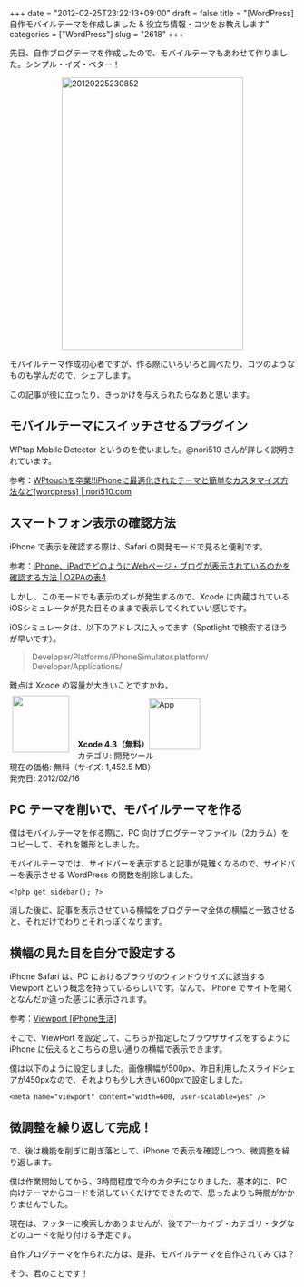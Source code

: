 +++
date = "2012-02-25T23:22:13+09:00"
draft = false
title = "[WordPress] 自作モバイルテーマを作成しました & 役立ち情報・コツをお教えします"
categories = ["WordPress"]
slug = "2618"
+++

先日、自作ブログテーマを作成したので、モバイルテーマもあわせて作りました。シンプル・イズ・ベター！

<img style="display:block; margin-left:auto; margin-right:auto;" src="/images/2012/02/20120225230852.png" alt="20120225230852" title="20120225230852.png" border="0" width="320" height="480" />

モバイルテーマ作成初心者ですが、作る際にいろいろと調べたり、コツのようなものも学んだので、シェアします。

この記事が役に立ったり、きっかけを与えられたらなあと思います。

<h2>モバイルテーマにスイッチさせるプラグイン</h2>

WPtap Mobile Detector というのを使いました。@nori510 さんが詳しく説明されています。

参考：<a href="http://nori510.com/archives/7103" target="_blank">WPtouchを卒業!!iPhoneに最適化されたテーマと簡単なカスタマイズ方法など[wordpress] | nori510.com</a>

<h2>スマートフォン表示の確認方法</h2>

iPhone で表示を確認する際は、Safari の開発モードで見ると便利です。

参考：<a href="http://ozpa-h4.com/2012/01/18/iphone_ipad_safari_blog_hyouji_kakunin/" target="_blank">iPhone、iPadでどのようにWebページ・ブログが表示されているのかを確認する方法 | OZPAの表4</a>

しかし、このモードでも表示のズレが発生するので、Xcode に内蔵されている  iOSシミュレータが見た目そのままで表示してくれていい感じです。

iOSシミュレータは、以下のアドレスに入ってます（Spotlight で検索するほうが早いです）。

<blockquote>Developer/Platforms/iPhoneSimulator.platform/<br />
Developer/Applications/</blockquote>

難点は Xcode の容量が大きいことですかね。

<a href="https://itunes.apple.com/jp/app/id497799835?mt=8&uo=4&at=11l3RT" target="_blank" rel="nofollow"><img width="100" class="alignleft" align="left" src="http://a4.mzstatic.com/us/r1000/111/Purple/4d/a4/4a/mzi.dyfxzfua.100x100-75.png" style="margin: -5px 15px 1px 5px;"></a><strong> Xcode 4.3（無料）</strong><a href="https://itunes.apple.com/jp/app/id497799835?mt=8&uo=4&at=11l3RT" target="_blank" rel="nofollow"><img src="/images/2012/12/viewinitunes_jp.png" style="vertical-align:bottom;" width="90" alt="App"></a><br> カテゴリ: 開発ツール<br> 現在の価格: 無料（サイズ: 1,452.5 MB）<br> 発売日: 2012/02/16<br style="clear: both;">

<h2>PC テーマを削いで、モバイルテーマを作る</h2>

僕はモバイルテーマを作る際に、PC 向けブログテーマファイル（2カラム）をコピーして、それを雛形としました。

モバイルテーマでは、サイドバーを表示すると記事が見難くなるので、サイドバーを表示させる WordPress の関数を削除しました。

<pre><code>&lt;?php get_sidebar(); ?&gt;</code></pre>

消した後に、記事を表示させている横幅をブログテーマ全体の横幅と一致させると、それだけでわりとそれっぽくなります。

<h2>横幅の見た目を自分で設定する</h2>

iPhone Safari は、PC におけるブラウザのウィンドウサイズに該当する Viewport という概念を持っているらしいです。なんで、iPhone でサイトを開くとなんだか違った感じに表示されます。

参考：<a href="http://ipn3g.com/web/study3.html" target="_blank">Viewport [iPhone生活]</a>

そこで、ViewPort を設定して、こちらが指定したブラウザサイズをするように iPhone に伝えるとこちらの思い通りの横幅で表示できます。

僕は以下のように設定しました。画像横幅が500px、昨日利用したスライドシェアが450pxなので、それよりも少し大きい600pxで設定しました。

<pre><code>&lt;meta name=&quot;viewport&quot; content=&quot;width=600, user-scalable=yes&quot; /&gt;</code></pre>

<h2>微調整を繰り返して完成！</h2>

で、後は機能を削ぎに削ぎ落として、iPhone で表示を確認しつつ、微調整を繰り返します。

僕は作業開始してから、3時間程度で今のカタチになりました。基本的に、PC 向けテーマからコードを消していくだけでできたので、思ったよりも時間がかかりませんでした。

現在は、フッターに検索しかありませんが、後でアーカイブ・カテゴリ・タグなどのコードを貼り付ける予定です。

自作ブログテーマを作られた方は、是非、モバイルテーマを自作されてみては？

そう、君のことです！
